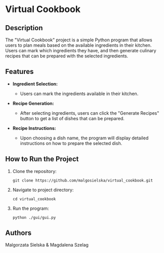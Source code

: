# Virtual Cookbook

## Description

The "Virtual Cookbook" project is a simple Python program that allows users to plan meals based on the available ingredients in their kitchen. Users can mark which ingredients they have, and then generate culinary recipes that can be prepared with the selected ingredients.

## Features

- **Ingredient Selection:**
  - Users can mark the ingredients available in their kitchen.

- **Recipe Generation:**
  - After selecting ingredients, users can click the "Generate Recipes" button to get a list of dishes that can be prepared.

- **Recipe Instructions:**
  - Upon choosing a dish name, the program will display detailed instructions on how to prepare the selected dish.

## How to Run the Project

1. Clone the repository:

   `git clone https://github.com/malgosielska/virtual_cookbook.git `
   
2. Navigate to project directory:

   `cd virtual_cookbook`

3. Run the program:

   `python ./gui/gui.py`

## Authors

Malgorzata Sielska & Magdalena Szelag
